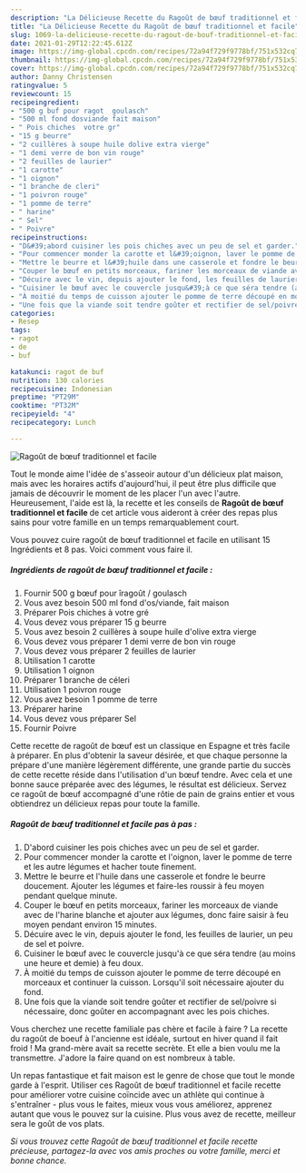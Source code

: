 ```yaml
---
description: "La Délicieuse Recette du Ragoût de bœuf traditionnel et facile"
title: "La Délicieuse Recette du Ragoût de bœuf traditionnel et facile"
slug: 1069-la-delicieuse-recette-du-ragout-de-bouf-traditionnel-et-facile
date: 2021-01-29T12:22:45.612Z
image: https://img-global.cpcdn.com/recipes/72a94f729f9778bf/751x532cq70/ragout-de-boeuf-traditionnel-et-facile-photo-principale-de-la-recette.jpg
thumbnail: https://img-global.cpcdn.com/recipes/72a94f729f9778bf/751x532cq70/ragout-de-boeuf-traditionnel-et-facile-photo-principale-de-la-recette.jpg
cover: https://img-global.cpcdn.com/recipes/72a94f729f9778bf/751x532cq70/ragout-de-boeuf-traditionnel-et-facile-photo-principale-de-la-recette.jpg
author: Danny Christensen
ratingvalue: 5
reviewcount: 15
recipeingredient:
- "500 g buf pour ragot  goulasch"
- "500 ml fond dosviande fait maison"
- " Pois chiches  votre gr"
- "15 g beurre"
- "2 cuillères à soupe huile dolive extra vierge"
- "1 demi verre de bon vin rouge"
- "2 feuilles de laurier"
- "1 carotte"
- "1 oignon"
- "1 branche de cleri"
- "1 poivron rouge"
- "1 pomme de terre"
- " harine"
- " Sel"
- " Poivre"
recipeinstructions:
- "D&#39;abord cuisiner les pois chiches avec un peu de sel et garder."
- "Pour commencer monder la carotte et l&#39;oignon, laver le pomme de terre et les autre légumes et hacher toute finement."
- "Mettre le beurre et l&#39;huile dans une casserole et fondre le beurre doucement. Ajouter les légumes et faire-les roussir à feu moyen pendant quelque minute."
- "Couper le bœuf en petits morceaux, fariner les morceaux de viande avec de l&#39;harine blanche et ajouter aux légumes, donc faire saisir à feu moyen pendant environ 15 minutes."
- "Décuire avec le vin, depuis ajouter le fond, les feuilles de laurier, un peu de sel et poivre."
- "Cuisiner le bœuf avec le couvercle jusqu&#39;à ce que séra tendre (au moins une heure et demie) à feu doux."
- "À moitié du temps de cuisson ajouter le pomme de terre découpé en morceaux et continuer la cuisson. Lorsqu&#39;il soit nécessaire ajouter du fond."
- "Une fois que la viande soit tendre goûter et rectifier de sel/poivre si nécessaire, donc goûter en accompagnant avec les pois chiches."
categories:
- Resep
tags:
- ragot
- de
- buf

katakunci: ragot de buf 
nutrition: 130 calories
recipecuisine: Indonesian
preptime: "PT29M"
cooktime: "PT32M"
recipeyield: "4"
recipecategory: Lunch

---
```



![Ragoût de bœuf traditionnel et facile](https://img-global.cpcdn.com/recipes/72a94f729f9778bf/751x532cq70/ragout-de-boeuf-traditionnel-et-facile-photo-principale-de-la-recette.jpg)

Tout le monde aime l'idée de s'asseoir autour d'un délicieux plat maison, mais avec les horaires actifs d'aujourd'hui, il peut être plus difficile que jamais de découvrir le moment de les placer l'un avec l'autre. Heureusement, l'aide est là, la recette et les conseils de <strong> Ragoût de bœuf traditionnel et facile </strong> de cet article vous aideront à créer des repas plus sains pour votre famille en un temps remarquablement court.

<!--inarticleads1-->

Vous pouvez cuire ragoût de bœuf traditionnel et facile en utilisant 15 Ingrédients et 8 pas. Voici comment vous faire il.

##### Ingrédients de ragoût de bœuf traditionnel et facile :

1. Fournir 500 g bœuf pour îragoût / goulasch
1. Vous avez besoin 500 ml fond d&#39;os/viande, fait maison
1. Préparer  Pois chiches à votre gré
1. Vous devez vous préparer 15 g beurre
1. Vous avez besoin 2 cuillères à soupe huile d&#39;olive extra vierge
1. Vous devez vous préparer 1 demi verre de bon vin rouge
1. Vous devez vous préparer 2 feuilles de laurier
1. Utilisation 1 carotte
1. Utilisation 1 oignon
1. Préparer 1 branche de céleri
1. Utilisation 1 poivron rouge
1. Vous avez besoin 1 pomme de terre
1. Préparer  harine
1. Vous devez vous préparer  Sel
1. Fournir  Poivre


Cette recette de ragoût de bœuf est un classique en Espagne et très facile à préparer. En plus d&#39;obtenir la saveur désirée, et que chaque personne la prépare d&#39;une manière légèrement différente, une grande partie du succès de cette recette réside dans l&#39;utilisation d&#39;un bœuf tendre. Avec cela et une bonne sauce préparée avec des légumes, le résultat est délicieux. Servez ce ragoût de bœuf accompagné d&#39;une rôtie de pain de grains entier et vous obtiendrez un délicieux repas pour toute la famille. 

<!--inarticleads2-->

##### Ragoût de bœuf traditionnel et facile pas à pas :

1. D&#39;abord cuisiner les pois chiches avec un peu de sel et garder.
1. Pour commencer monder la carotte et l&#39;oignon, laver le pomme de terre et les autre légumes et hacher toute finement.
1. Mettre le beurre et l&#39;huile dans une casserole et fondre le beurre doucement. Ajouter les légumes et faire-les roussir à feu moyen pendant quelque minute.
1. Couper le bœuf en petits morceaux, fariner les morceaux de viande avec de l&#39;harine blanche et ajouter aux légumes, donc faire saisir à feu moyen pendant environ 15 minutes.
1. Décuire avec le vin, depuis ajouter le fond, les feuilles de laurier, un peu de sel et poivre.
1. Cuisiner le bœuf avec le couvercle jusqu&#39;à ce que séra tendre (au moins une heure et demie) à feu doux.
1. À moitié du temps de cuisson ajouter le pomme de terre découpé en morceaux et continuer la cuisson. Lorsqu&#39;il soit nécessaire ajouter du fond.
1. Une fois que la viande soit tendre goûter et rectifier de sel/poivre si nécessaire, donc goûter en accompagnant avec les pois chiches.


Vous cherchez une recette familiale pas chère et facile à faire ? La recette du ragoût de boeuf à l&#39;ancienne est idéale, surtout en hiver quand il fait froid ! Ma grand-mère avait sa recette secrète. Et elle a bien voulu me la transmettre. J&#39;adore la faire quand on est nombreux à table. 

<!--inarticleads1-->

<p>
Un repas fantastique et fait maison est le genre de chose que tout le monde garde à l'esprit. Utiliser ces Ragoût de bœuf traditionnel et facile recette pour améliorer votre cuisine coïncide avec un athlète qui continue à s'entraîner - plus vous le faites, mieux vous vous améliorez, apprenez autant que vous le pouvez sur la cuisine. Plus vous avez de recette, meilleur sera le goût de vos plats.
</p>

<p>
<i>Si vous trouvez cette Ragoût de bœuf traditionnel et facile recette précieuse, partagez-la avec vos amis proches ou votre famille, merci et bonne chance.</i>
</p>
